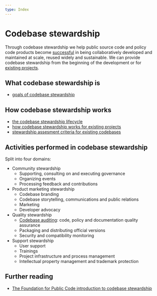 ```yaml
---
type: Index
---
```


# Codebase stewardship

Through codebase stewardship we help public source code and policy code products become [successful](success-for-a-codebase.md) in being collaboratively developed and maintained at scale, reused widely and sustainable.
We can provide codebase stewardship from the beginning of the development or for [existing projects](for-existing-projects.md).

## What codebase stewardship is

* [goals of codebase stewardship](goals.md)

## How codebase stewardship works

* [the codebase stewardship lifecycle](lifecycle.md)
* [how codebase stewardship works for existing projects](for-existing-projects.md)
* [stewardship assesment criteria for existing codebases](criteria-for-codebase-stewardship.md)

## Activities performed in codebase stewardship

Split into four domains:

* Community stewardship
  * Supporting, consulting on and executing governance
  * Organizing events
  * Processing feedback and contributions
* Product marketing stewardship
  * Codebase branding
  * Codebase storytelling, communications and public relations
  * Marketing
  * Developer advocacy
* Quality stewardship
  * [Codebase auditing](../codebase-auditing/index.md): code, policy and documentation quality assurance
  * Packaging and distributing official versions
  * Security and compatibility monitoring
* Support stewardship
  * User support
  * Trainings
  * Project infrastructure and process management
  * Intellectual property management and trademark protection

## Further reading

* [The Foundation for Public Code introduction to codebase stewardship](https://publiccode.net/codebase-stewardship/)
